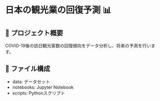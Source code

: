 # 日本の観光業の回復予測 📊 
 
## 🚀 プロジェクト概要 
COVID-19後の訪日観光客数の回復傾向をデータ分析し、将来の予測を行います。 
 
## 📂 ファイル構成 
- data: データセット 
- notebooks: Jupyter Notebook 
- scripts: Pythonスクリプト 
